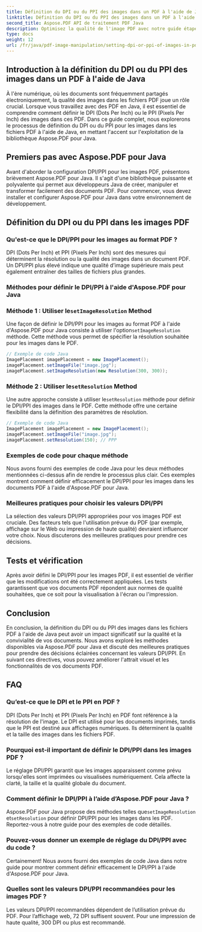```yaml
---
title: Définition du DPI ou du PPI des images dans un PDF à l'aide de Java
linktitle: Définition du DPI ou du PPI des images dans un PDF à l'aide de Java
second_title: Aspose.PDF API de traitement PDF Java
description: Optimisez la qualité de l'image PDF avec notre guide étape par étape sur la configuration du DPI/PPI dans un PDF à l'aide de Java. Découvrez comment améliorer vos documents pour l'impression et l'affichage numérique.
type: docs
weight: 12
url: /fr/java/pdf-image-manipulation/setting-dpi-or-ppi-of-images-in-pdf-using-java/
---
```


## Introduction à la définition du DPI ou du PPI des images dans un PDF à l'aide de Java

À l'ère numérique, où les documents sont fréquemment partagés électroniquement, la qualité des images dans les fichiers PDF joue un rôle crucial. Lorsque vous travaillez avec des PDF en Java, il est essentiel de comprendre comment définir le DPI (Dots Per Inch) ou le PPI (Pixels Per Inch) des images dans ces PDF. Dans ce guide complet, nous explorerons le processus de définition du DPI ou du PPI pour les images dans les fichiers PDF à l'aide de Java, en mettant l'accent sur l'exploitation de la bibliothèque Aspose.PDF pour Java.

## Premiers pas avec Aspose.PDF pour Java

Avant d'aborder la configuration DPI/PPI pour les images PDF, présentons brièvement Aspose.PDF pour Java. Il s'agit d'une bibliothèque puissante et polyvalente qui permet aux développeurs Java de créer, manipuler et transformer facilement des documents PDF. Pour commencer, vous devez installer et configurer Aspose.PDF pour Java dans votre environnement de développement.

## Définition du DPI ou du PPI dans les images PDF

### Qu'est-ce que le DPI/PPI pour les images au format PDF ?

DPI (Dots Per Inch) et PPI (Pixels Per Inch) sont des mesures qui déterminent la résolution ou la qualité des images dans un document PDF. Un DPI/PPI plus élevé indique une qualité d’image supérieure mais peut également entraîner des tailles de fichiers plus grandes.

### Méthodes pour définir le DPI/PPI à l'aide d'Aspose.PDF pour Java

###  Méthode 1 : Utiliser le`setImageResolution` Method

 Une façon de définir le DPI/PPI pour les images au format PDF à l'aide d'Aspose.PDF pour Java consiste à utiliser l'option`setImageResolution` méthode. Cette méthode vous permet de spécifier la résolution souhaitée pour les images dans le PDF.

```java
// Exemple de code Java
ImagePlacement imagePlacement = new ImagePlacement();
imagePlacement.setImageFile("image.jpg");
imagePlacement.setImageResolution(new Resolution(300, 300));
```

###  Méthode 2 : Utiliser le`setResolution` Method

 Une autre approche consiste à utiliser le`setResolution` méthode pour définir le DPI/PPI des images dans le PDF. Cette méthode offre une certaine flexibilité dans la définition des paramètres de résolution.

```java
// Exemple de code Java
ImagePlacement imagePlacement = new ImagePlacement();
imagePlacement.setImageFile("image.jpg");
imagePlacement.setResolution(150); // PPP
```

### Exemples de code pour chaque méthode

Nous avons fourni des exemples de code Java pour les deux méthodes mentionnées ci-dessus afin de rendre le processus plus clair. Ces exemples montrent comment définir efficacement le DPI/PPI pour les images dans les documents PDF à l'aide d'Aspose.PDF pour Java.

### Meilleures pratiques pour choisir les valeurs DPI/PPI

La sélection des valeurs DPI/PPI appropriées pour vos images PDF est cruciale. Des facteurs tels que l'utilisation prévue du PDF (par exemple, affichage sur le Web ou impression de haute qualité) devraient influencer votre choix. Nous discuterons des meilleures pratiques pour prendre ces décisions.

## Tests et vérification

Après avoir défini le DPI/PPI pour les images PDF, il est essentiel de vérifier que les modifications ont été correctement appliquées. Les tests garantissent que vos documents PDF répondent aux normes de qualité souhaitées, que ce soit pour la visualisation à l'écran ou l'impression.

## Conclusion

En conclusion, la définition du DPI ou du PPI des images dans les fichiers PDF à l'aide de Java peut avoir un impact significatif sur la qualité et la convivialité de vos documents. Nous avons exploré les méthodes disponibles via Aspose.PDF pour Java et discuté des meilleures pratiques pour prendre des décisions éclairées concernant les valeurs DPI/PPI. En suivant ces directives, vous pouvez améliorer l'attrait visuel et les fonctionnalités de vos documents PDF.

## FAQ

### Qu’est-ce que le DPI et le PPI en PDF ?

DPI (Dots Per Inch) et PPI (Pixels Per Inch) en PDF font référence à la résolution de l'image. Le DPI est utilisé pour les documents imprimés, tandis que le PPI est destiné aux affichages numériques. Ils déterminent la qualité et la taille des images dans les fichiers PDF.

### Pourquoi est-il important de définir le DPI/PPI dans les images PDF ?

Le réglage DPI/PPI garantit que les images apparaissent comme prévu lorsqu'elles sont imprimées ou visualisées numériquement. Cela affecte la clarté, la taille et la qualité globale du document.

### Comment définir le DPI/PPI à l’aide d’Aspose.PDF pour Java ?

 Aspose.PDF pour Java propose des méthodes telles que`setImageResolution` et`setResolution` pour définir DPI/PPI pour les images dans les PDF. Reportez-vous à notre guide pour des exemples de code détaillés.

### Pouvez-vous donner un exemple de réglage du DPI/PPI avec du code ?

Certainement! Nous avons fourni des exemples de code Java dans notre guide pour montrer comment définir efficacement le DPI/PPI à l'aide d'Aspose.PDF pour Java.

### Quelles sont les valeurs DPI/PPI recommandées pour les images PDF ?

Les valeurs DPI/PPI recommandées dépendent de l’utilisation prévue du PDF. Pour l’affichage web, 72 DPI suffisent souvent. Pour une impression de haute qualité, 300 DPI ou plus est recommandé.